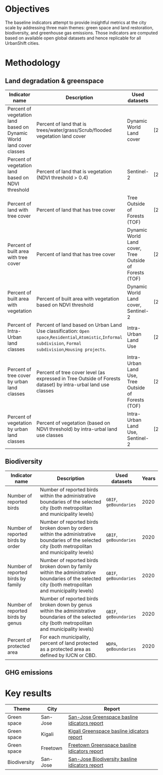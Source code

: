 # Objectives

The baseline indicators attempt to provide insightful metrics at the city scale by addressing three main themes: green space and land restoration, biodiversity, and greenhouse gas emissions. Those indicators are computed based on available open global datasets and hence replicable for all UrbanShift cities.

# Methodology

## Land degradation & greenspace

| Indicator name | Description | Used datasets | Years |
| ------- | ------- | ------- | ------- | 
| Percent of vegetation land based on Dynamic World land cover classes | Percent of land that is trees/water/grass/Scrub/flooded vegetation land cover | Dynamic World Land cover | [2016,2020] |
| Percent of vegetation land based on NDVI threshold | Percent of land that is vegetation (NDVI threshold > 0.4) | Sentinel-2 | [2016,2020] |
| Percent of land with tree cover | Percent of land that has tree cover | Tree Outside of Forests (TOF) | [2020] |
| Percent of built area with tree cover | Percent of land that has tree cover | Dynamic World Land cover, Tree Outside of Forests (TOF) | [2020] |
| Percent of built area with vegetation | Percent of built area with vegetation based on NDVI threshold | Dynamic World Land cover, Sentinel-2 | [2016,2020] |
| Percent of Intra-Urban land classes | Percent of land based on Urban Land Use classification: `Open space`,`Residential`,`Atomistic`,`Informal subdivision`, `Formal subdivision`,`Housing projects`. | Intra-Urban Land Use | [2020] |
| Percent of tree cover by urban land classes | Percent of tree cover level (as expressed in Tree Outside of Forests dataset) by intra-urbal land use classes | Intra-Urban Land Use, Tree Outside of Forests (TOF) | [2020] |
| Percent of vegetation by urban land classes | Percent of vegetation (based on NDVI threshold) by intra-urbal land use classes | Intra-Urban Land Use, Sentinel-2  | [2020] |

## Biodiversity

| Indicator name | Description |Used datasets | Years |
| ------- | ------- | ------- | ------- | 
| Number of reported birds | Number of reported birds within the administrative boundaries of the selected city (both metropolitan and municipality levels) | `GBIF`, `geBoundaries` | 2020 |
| Number of reported birds by order | Number of reported birds broken down by orders within the administrative boundaries of the selected city (both metropolitan and municipality levels) | `GBIF`, `geBoundaries` | 2020 |
| Number of reported birds by family | Number of reported birds broken down by family within the administrative boundaries of the selected city (both metropolitan and municipality levels) | `GBIF`, `geBoundaries` | 2020 |
| Number of reported birds by genus | Number of reported birds broken down by genus within the administrative boundaries of the selected city (both metropolitan and municipality levels) | `GBIF`, `geBoundaries` | 2020 |
| Percent of protected area | For each municipality, percent of land protected as a protected area as defined by IUCN or CBD. | `WDPA`, `geBoundaries` | 2020 |

## GHG emissions


# Key results

| Theme | City | Report |
| --- | --- |--- |
| Green space | San-Jose | [San-Jose Greenspace basline idicators report](https://cities-urbanshift.s3.eu-west-3.amazonaws.com/reports/UrbanShift-Greenspace-Indicators.html) |
| Green space | Kigali | [Kigali Greenspace basline idicators report](https://cities-urbanshift.s3.eu-west-3.amazonaws.com/reports/UrbanShift-Greenspace-Indicators-Kigali.html) |
| Green space | Freetown | [Freetown Greenspace basline idicators report](https://cities-urbanshift.s3.eu-west-3.amazonaws.com/reports/UrbanShift-Greenspace-Indicators-Freetown.html) |
| Biodiversity | San-Jose | [San-Jose Biodiversity basline idicators report](https://cities-urbanshift.s3.eu-west-3.amazonaws.com/baseline-indicators/biodiversity/reports/UrbanShift-Biodiversity-SanJose.html) |
